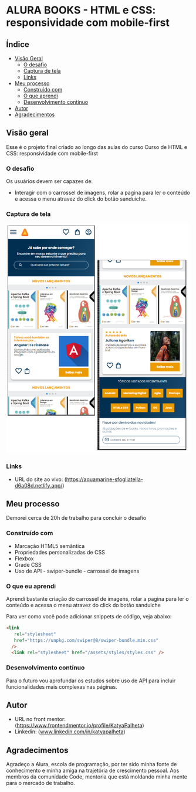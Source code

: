 # ALURA BOOKS - HTML e CSS: responsividade com mobile-first

## Índice

- [Visão Geral](#visão-geral)
  - [O desafio](#the-challenge)
  - [Captura de tela](#captura-de-tela)
  - [Links](#links)
- [Meu processo](#meu-processo)
  - [Construído com](#construído-com)
  - [O que aprendi](#o-que-aprendi)
  - [Desenvolvimento contínuo](#desenvolvimento-contínuo)
- [Autor](#autor)
- [Agradecimentos](#agradecimentos)

## Visão geral

Esse é o projeto final criado ao longo das aulas do curso Curso de HTML e CSS: responsividade com mobile-first

### O desafio

Os usuários devem ser capazes de:

- Interagir com o carrossel de imagens, rolar a pagina para ler o conteúdo e acessa o menu atravez do click do botão sanduiche.

### Captura de tela

![Resultado final](/assets/img/mobile.png)

### Links

- URL do site ao vivo: (<https://aquamarine-sfogliatella-d6a08d.netlify.app/>)

## Meu processo

Demorei cerca de 20h de trabalho para concluir o desafio

### Construído com

- Marcação HTML5 semântica
- Propriedades personalizadas de CSS
- Flexbox
- Grade CSS
- Uso de API - swiper-bundle - carrossel de imagens


### O que eu aprendi

Aprendi bastante criação do carrossel de imagens, rolar a pagina para ler o conteúdo e acessa o menu atravez do click do botão sanduiche

Para ver como você pode adicionar snippets de código, veja abaixo:

``` html
<link
   rel="stylesheet"
   href="https://unpkg.com/swiper@8/swiper-bundle.min.css"
  />
  <link rel="stylesheet" href="/assets/styles/styles.css" />
```

### Desenvolvimento contínuo

Para o futuro vou aprofundar os estudos sobre uso de API para incluir funcionalidades mais complexas nas páginas.

## Autor

- URL no front mentor: (<https://www.frontendmentor.io/profile/KatyaPalheta>)
- Linkedin: (www.linkedin.com/in/katyapalheta)

## Agradecimentos

Agradeço a Alura, escola de programação, por ter sido minha fonte de conhecimento e minha amiga na trajetória de crescimento pessoal. Aos membros da comunidade Code, mentoria que está moldando minha mente para o mercado de trabalho.
